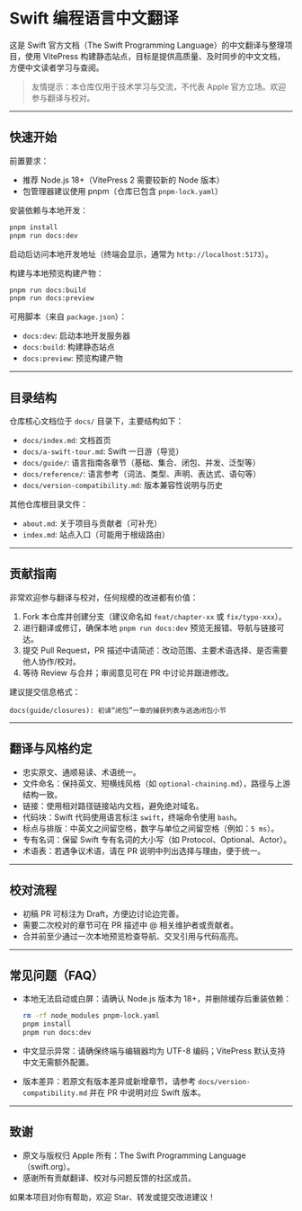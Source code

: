 # Swift 编程语言中文翻译

这是 Swift 官方文档（The Swift Programming Language）的中文翻译与整理项目，使用 VitePress 构建静态站点，目标是提供高质量、及时同步的中文文档，方便中文读者学习与查阅。

> 友情提示：本仓库仅用于技术学习与交流，不代表 Apple 官方立场。欢迎参与翻译与校对。

---

## 快速开始

前置要求：

- 推荐 Node.js 18+（VitePress 2 需要较新的 Node 版本）
- 包管理器建议使用 pnpm（仓库已包含 `pnpm-lock.yaml`）

安装依赖与本地开发：

```bash
pnpm install
pnpm run docs:dev
```

启动后访问本地开发地址（终端会显示，通常为 `http://localhost:5173`）。

构建与本地预览构建产物：

```bash
pnpm run docs:build
pnpm run docs:preview
```

可用脚本（来自 `package.json`）：

- `docs:dev`: 启动本地开发服务器
- `docs:build`: 构建静态站点
- `docs:preview`: 预览构建产物

---

## 目录结构

仓库核心文档位于 `docs/` 目录下，主要结构如下：

- `docs/index.md`: 文档首页
- `docs/a-swift-tour.md`: Swift 一日游（导览）
- `docs/guide/`: 语言指南各章节（基础、集合、闭包、并发、泛型等）
- `docs/reference/`: 语言参考（词法、类型、声明、表达式、语句等）
- `docs/version-compatibility.md`: 版本兼容性说明与历史

其他仓库根目录文件：

- `about.md`: 关于项目与贡献者（可补充）
- `index.md`: 站点入口（可能用于根级路由）

---

## 贡献指南

非常欢迎参与翻译与校对，任何规模的改进都有价值：

1. Fork 本仓库并创建分支（建议命名如 `feat/chapter-xx` 或 `fix/typo-xxx`）。
2. 进行翻译或修订，确保本地 `pnpm run docs:dev` 预览无报错、导航与链接可达。
3. 提交 Pull Request，PR 描述中请简述：改动范围、主要术语选择、是否需要他人协作/校对。
4. 等待 Review 与合并；审阅意见可在 PR 中讨论并跟进修改。

建议提交信息格式：

```text
docs(guide/closures): 初译“闭包”一章的捕获列表与逃逸闭包小节
```

---

## 翻译与风格约定

- 忠实原文、通顺易读、术语统一。
- 文件命名：保持英文、短横线风格（如 `optional-chaining.md`），路径与上游结构一致。
- 链接：使用相对路径链接站内文档，避免绝对域名。
- 代码块：Swift 代码使用语言标注 `swift`，终端命令使用 `bash`。
- 标点与排版：中英文之间留空格，数字与单位之间留空格（例如：`5 ms`）。
- 专有名词：保留 Swift 专有名词的大小写（如 Protocol、Optional、Actor）。
- 术语表：若遇争议术语，请在 PR 说明中列出选择与理由，便于统一。

---

## 校对流程

- 初稿 PR 可标注为 Draft，方便边讨论边完善。
- 需要二次校对的章节可在 PR 描述中 @ 相关维护者或贡献者。
- 合并前至少通过一次本地预览检查导航、交叉引用与代码高亮。

---

## 常见问题（FAQ）

- 本地无法启动或白屏：请确认 Node.js 版本为 18+，并删除缓存后重装依赖：
  
  ```bash
  rm -rf node_modules pnpm-lock.yaml
  pnpm install
  pnpm run docs:dev
  ```
  
- 中文显示异常：请确保终端与编辑器均为 UTF-8 编码；VitePress 默认支持中文无需额外配置。
- 版本差异：若原文有版本差异或新增章节，请参考 `docs/version-compatibility.md` 并在 PR 中说明对应 Swift 版本。

---

## 致谢

- 原文与版权归 Apple 所有：The Swift Programming Language（swift.org）。
- 感谢所有贡献翻译、校对与问题反馈的社区成员。

如果本项目对你有帮助，欢迎 Star、转发或提交改进建议！
